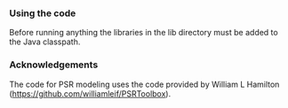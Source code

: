 ### Using the code
Before running anything the libraries in the lib directory must be added to the Java classpath.

### Acknowledgements
The code for PSR modeling uses the code provided by William L Hamilton (https://github.com/williamleif/PSRToolbox).


